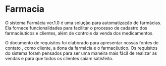 # Farmacia
O sistema Farmácia ver.1.0 é uma solução para automatização de farmácias. Ela fornece funcionalidades para facilitar o processo de cadastro dos farmacêuticos e clientes, além de controle da venda dos medicamentos.

O documento de requisitos foi elaborado para apresentar nossas fontes de contato , como cliente, a dona da farmácia e o farmacêutico. Os requisitos do sistema foram pensados para ser uma maneira mais fácil de realizar as vendas e para que todos os clientes saiam satisfeito.
